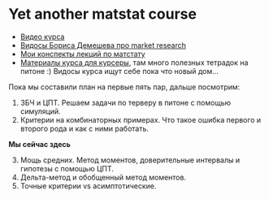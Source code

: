 # Yet another matstat course

- [Видео курса](https://www.youtube.com/playlist?list=PLNKXA-74YGLgaDmUwMbeKxD2MHvWOsPcz)
- [Видосы Бориса Демешева про market research](https://www.youtube.com/channel/UC8PQpPltnaMvlr6g1wkkTqw/videos)
- [Мои конспекты лекций по матстату](https://github.com/FUlyankin/matstat_lec)
- [Материалы курса для курсеры,](https://github.com/FUlyankin/matstat_coursera) там много полезных тетрадок на питоне :) Видосы курса ищут себе пока что новый дом... 


Пока мы составили план на первые пять пар, дальше посмотрим: 

1. ЗБЧ и ЦПТ. Решаем задачи по терверу в питоне с помощью симуляций. 
2. Критерии на комбинаторных примерах. Что такое ошибка первого и второго рода и как с ними работать.

__Мы сейчас здесь__

3. Мощь средних. Метод моментов, доверительные интервалы и гипотезы с помощью ЦПТ.
4. Дельта-метод и обобщенный метод моментов. 
5. Точные критерии vs асимптотические. 
